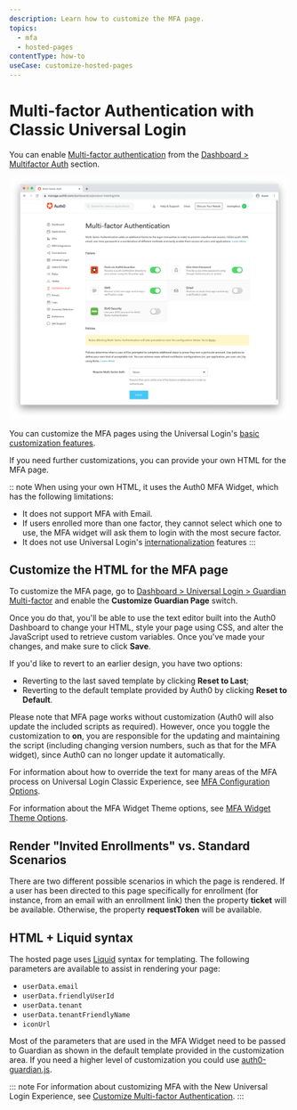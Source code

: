 ```yaml
---
description: Learn how to customize the MFA page.
topics:
  - mfa
  - hosted-pages
contentType: how-to
useCase: customize-hosted-pages
---
```

# Multi-factor Authentication with Classic Universal Login

You can enable [Multi-factor authentication](/mfa) from the [Dashboard > Multifactor Auth](${manage_url}/#/mfa) section.

![Universal Login MFA Page](/media/articles/multifactor-authentication/mfa-dashboard.png)

You can customize the MFA pages using the Universal Login's [basic customization features](/universal-login#simple-customization). 

If you need further customizations, you can provide your own HTML for the MFA page. 

:: note
When using your own HTML, it uses the Auth0 MFA Widget, which has the following limitations:
- It does not support MFA with Email.
- If users enrolled more than one factor, they cannot select which one to use, the MFA widget will ask them to login with the most secure factor.
- It does not use Universal Login's [internationalization](/universal-login/i18n) features
::: 

## Customize the HTML for the MFA page

To customize the MFA page, go to [Dashboard > Universal Login > Guardian Multi-factor](${manage_url}/#/guardian_mfa_page) and enable the __Customize Guardian Page__ switch.

Once you do that, you'll be able to use the text editor built into the Auth0 Dashboard to change your HTML, style your page using CSS, and alter the JavaScript used to retrieve custom variables. Once you've made your changes, and make sure to click __Save__.

If you'd like to revert to an earlier design, you have two options:

* Reverting to the last saved template by clicking **Reset to Last**;
* Reverting to the default template provided by Auth0 by clicking **Reset to Default**.

Please note that MFA page works without customization (Auth0 will also update the included scripts as required). However, once you toggle the customization to **on**, you are responsible for the updating and maintaining the script (including changing version numbers, such as that for the MFA widget), since Auth0 can no longer update it automatically.

For information about how to override the text for many areas of the MFA process on Universal Login Classic Experience, see [MFA Configuration Options](/mfa/references/language-dictionary).

For information about the MFA Widget Theme options, see [MFA Widget Theme Options](/mfa/references/mfa-widget-reference).

## Render "Invited Enrollments" vs. Standard Scenarios

There are two different possible scenarios in which the page is rendered. If a user has been directed to this page specifically for enrollment (for instance, from an email with an enrollment link) then the property **ticket** will be available. Otherwise, the property **requestToken** will be available.

## HTML + Liquid syntax

The hosted page uses [Liquid](https://github.com/Shopify/liquid/wiki/Liquid-for-Designers) syntax for templating.
The following parameters are available to assist in rendering your page:

* `userData.email` 
* `userData.friendlyUserId`
* `userData.tenant`
* `userData.tenantFriendlyName`
* `iconUrl`

Most of the parameters that are used in the MFA Widget need to be passed to Guardian as shown in the default template provided in the customization area.
If you need a higher level of customization you could use [auth0-guardian.js](https://github.com/auth0/auth0-guardian.js/tree/master/example).

::: note
For information about customizing MFA with the New Universal Login Experience, see [Customize Multi-factor Authentication](/mfa/guides/customize-mfa-universal-login).
:::
